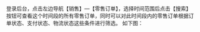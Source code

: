 登录后台，点击左边导航【销售】—【零售订单】，选择时间范围后点击【搜索】按钮可查看这个时间段的所有零售订单，同时可以对此时间段内的零售订单根据订单状态、支付状态、物流状态这些条件进行筛选。 如下图：

